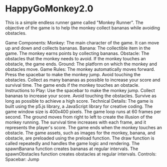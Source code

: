 # HappyGoMonkey2.0

This is a simple endless runner game called "Monkey Runner". The objective of the game is to help the monkey collect bananas while avoiding obstacles.

Game Components:
Monkey: The main character of the game. It can move up and down and collects bananas.
Banana: The collectible item in the game. The monkey earns points by collecting bananas.
Obstacle: The obstacles that the monkey needs to avoid. If the monkey touches an obstacle, the game ends.
Ground: The platform on which the monkey and obstacles move.
Game Rules:
The monkey automatically moves forward.
Press the spacebar to make the monkey jump.
Avoid touching the obstacles.
Collect as many bananas as possible to increase your score and survival time.
The game ends if the monkey touches an obstacle.
Instructions to Play:
Use the spacebar to make the monkey jump.
Collect bananas to increase your score.
Avoid touching the obstacles.
Survive as long as possible to achieve a high score.
Technical Details:
The game is built using the p5.js library, a JavaScript library for creative coding.
The game window size is 400x400 pixels.
The game loop runs at 60 frames per second.
The ground moves from right to left to create the illusion of the monkey running.
The survival time increases with each frame, and it represents the player's score.
The game ends when the monkey touches an obstacle.
The game assets, such as images for the monkey, banana, and obstacle, are preloaded using the preload function.
The draw function is called repeatedly and handles the game logic and rendering.
The spawnBanana function creates bananas at regular intervals.
The spawnObstacles function creates obstacles at regular intervals.
Controls:
Spacebar: Jump
